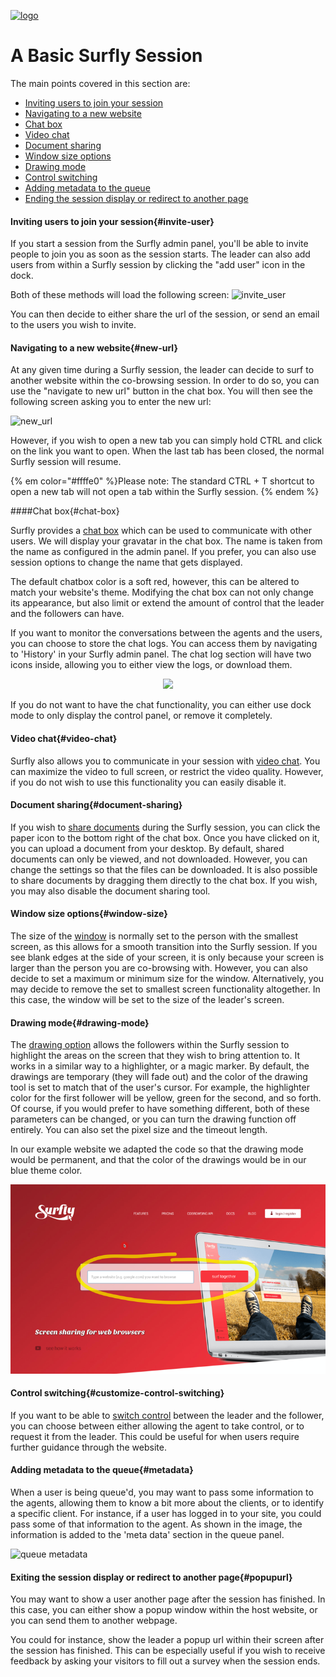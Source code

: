 <a href="https://www.surfly.com/">![logo](../images/logosmall.png)</a>
# A Basic Surfly Session


The main points covered in this section are:

 - [Inviting users to join your session](<#invite-user>)
 - [Navigating to a new website](<#new-url>)
 - [Chat box](<#chat-box>)
 - [Video chat](<#video-chat>)
 - [Document sharing](<#document-sharing>)
 - [Window size options](<#window-size>)
 - [Drawing mode](<#drawing-mode>)
 - [Control switching](<#customize-control-switching>)
 - [Adding metadata to the queue](<#metadata>)
 - [Ending the session display or redirect to another page](<#popupurl>)

<a name="invite-user"></a>
#### Inviting users to join your session{#invite-user}

If you start a session from the Surfly admin panel, you'll be able to invite people to join you as soon as the session starts.
The leader can also add users from within a Surfly session by clicking the "add user" icon in the dock.

Both of these methods will load the following screen:
![invite_user](https://raw.github.com/surfly/tutorial/master/screens/invite_user.png)

You can then decide to either share the url of the session, or send an email to the users you wish to invite.

<a name="new-url"></a>
#### Navigating to a new website{#new-url}

At any given time during a Surfly session, the leader can decide to surf to another website within the co-browsing session. In order to do so, you can use the "navigate to new url" button in the chat box. You will then see the following screen asking you to enter the new url:

![new_url](https://raw.github.com/surfly/tutorial/master/screens/new_url.png)

However, if you wish to open a new tab you can simply hold CTRL and click on the link you want to open. When the last tab has been closed, the normal Surfly session will resume.

{% em color="#ffffe0" %}Please note:
The standard CTRL + T shortcut to open a new tab will not open a tab within the Surfly session. {% endem %}


<a name="chat-box"></a>
####Chat box{#chat-box}

Surfly provides a [chat box](../widget-options.md/#chatbox-options) which can be used to communicate with other users. We will display your gravatar in the chat box. The name is taken from the name as configured in the admin panel. If you prefer, you can also use session options to change the name that gets displayed.

The default chatbox color is a soft red, however, this can be altered to match your website's theme. Modifying the chat box can not only change its appearance, but also limit or extend the amount of control that the leader and the followers can have.

If you want to monitor the conversations between the agents and the users, you can choose to store the chat logs. You can access them by navigating to 'History' in your Surfly admin panel. The chat log section will have two icons inside, allowing you to either view the logs, or download them.

<div align="center">
  <img src="https://raw.github.com/surfly/tutorial/master/screens/logged_icon.png">
</div>

If you do not want to have the chat functionality, you can either use dock mode to only display the control panel, or remove it completely.

<a name="video-chat"></a>
#### Video chat{#video-chat}

Surfly also allows you to communicate in your session with [video chat](../widget-options.md/#video-options). You can maximize the video to full screen, or restrict the video quality. However, if you do not wish to use this functionality you can easily disable it.

<a name="document-sharing"></a>
#### Document sharing{#document-sharing}

If you wish to [share documents](../widget-options.md/#filesharing-options) during the Surfly session, you can click the paper icon to the bottom right of the chat box. Once you have clicked on it, you can upload a document from your desktop. By default, shared documents can only be viewed, and not downloaded. However, you can change the settings so that the files can be downloaded. It is also possible to share documents by dragging them directly to the chat box.
If you wish, you may also disable the document sharing tool.

<a name="window-size"></a>
#### Window size options{#window-size}

The size of the [window](../widget-options.md/#screen-options) is normally set to the person with the smallest screen, as this allows for a smooth transition into the Surfly session. If you see blank edges at the side of your screen, it is only because your screen is larger than the person you are co-browsing with. However, you can also decide to set a maximum or minimum size for the window.
Alternatively, you may decide to remove the set to smallest screen functionality altogether. In this case, the window will be set to the size of the leader's screen.

<a name="drawing-mode"></a>
#### Drawing mode{#drawing-mode}

The [drawing option](../widget-options.md/#drawing-options) allows the followers within the Surfly session to highlight the areas on the screen that they wish to bring attention to. It works in a similar way to a highlighter, or a magic marker. By default, the drawings are temporary (they will fade out) and the color of the drawing tool is set to match that of the user's cursor. For example, the highlighter color for the first follower will be yellow, green for the second, and so forth. Of course, if you would prefer to have something different, both of these parameters can be changed, or you can turn the drawing function off entirely. You can also set the pixel size and the timeout length.

In our example website we adapted the code so that the drawing mode would be permanent, and that the color of the drawings would be in our blue theme color.

![drawing mode](../images/surfly-drawing-mode.png)

<a name="customize-control-switching"></a>
#### Control switching{#customize-control-switching}

If you want to be able to [switch control](../widget-options.md/#video-options) between the leader and the follower, you can choose between either allowing the agent to take control, or to request it from the leader. This could be useful for when users require further guidance through the website.


<a name="metadata"></a>
#### Adding metadata to the queue{#metadata}

When a user is being queue'd, you may want to pass some information to the agents, allowing them to know a bit more about the clients, or to identify a specific client. For instance, if a user has logged in to your site, you could pass some of that information to the agent. As shown in the image, the information is added to the 'meta data' section in the queue panel.


![queue metadata](https://raw.github.com/surfly/tutorial/master/screens/queue_metadata.png)

<a name="popupurl"></a>
#### Exiting the session display or redirect to another page{#popupurl}

You may want to show a user another page after the session has finished. In this case, you can either show a popup window within the host website, or you can send them to another webpage.

You could for instance, show the leader a popup url within their screen after the session has finished. This can be especially useful if you wish to receive feedback by asking your visitors to fill out a survey when the session ends.
